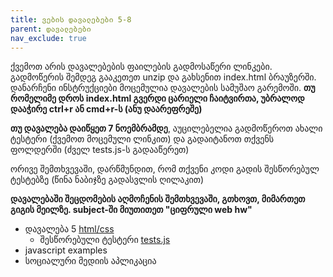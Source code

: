 ```yaml
---
title: ვების დავალებები 5-8
parent: დავალებები
nav_exclude: true
---
```



ქვემოთ არის დავალებების ფაილების გადმოსაწერი ლინკები. გადმოწერის შემდეგ გააკეთეთ unzip და გახსენით index.html ბრაუზერში. დანარჩენი ინსტრუქციები მოცემულია დავალების სამუშაო გარემოში. **თუ რომელიმე დროს index.html გვერდი ცარიელი ჩაიტვირთა, უბრალოდ დააჭირე ctrl+r ან cmd+r-ს (ანუ დაარეფრეშე)**

**თუ დავალება დაიწყეთ 7 ნოემბრამდე**, აუცილებელია გადმოწეროთ ახალი ტესტერი (ქვემოთ მოცემული ლინკით) და გადაიტანოთ თქვენს ფოლდერში (ძველ tests.js-ს გადააწერეთ)

ორივე შემთხვევაში, დარწმუნდით, რომ თქვენი კოდი გადის შესწორებულ ტესტებზე (წინა ნაბიჯზე გადასვლის ღილაკით)

**დავალებაში შეცდომების აღმოჩენის შემთხვევაში, გთხოვთ, მიმართეთ გიგის მეილზე. subject-ში მიუთითეთ "ციფრული web hw"**

- დავალება 5 [html/css](./hw6.zip)
	+ შესწორებული ტესტერი [tests.js](./tests.zip)
- javascript examples
- სოციალური მედიის აპლიკაცია